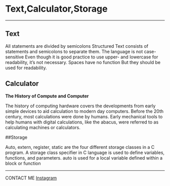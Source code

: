 # Text,Calculator,Storage 

***

## Text

All statements are divided by semicolons Structured Text consists of statements and semicolons to separate them.
The language is not case-sensitive Even though it is good practice to use upper- and lowercase for readability, it’s not necessary.
Spaces have no function But they should be used for readability.

## Calculator

**The History of Compute and Computer**
 
 The history of computing hardware covers the developments from early simple devices to aid calculation to modern day computers. Before the 20th century, most calculations were done by humans. Early mechanical tools to help humans with digital calculations, like the abacus, were referred to as calculating machines or calculators.
 

##Storage

Auto, extern, register, static are the four different storage classes in a C program. A storage class specifier in C language is used to define variables, functions, and parameters. auto is used for a local variable defined within a block or function


***


CONTACT ME
[Instagram](https://www.instagram.com/sambusa.man/ "Fikertech")
 

